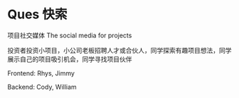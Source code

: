# Ques 快索

项目社交媒体 The social media for projects



投资者投资小项目，小公司老板招聘人才或合伙人，同学探索有趣项目想法，同学展示自己的项目吸引机会，同学寻找项目伙伴



Frontend: Rhys, Jimmy



Backend: Cody, William
